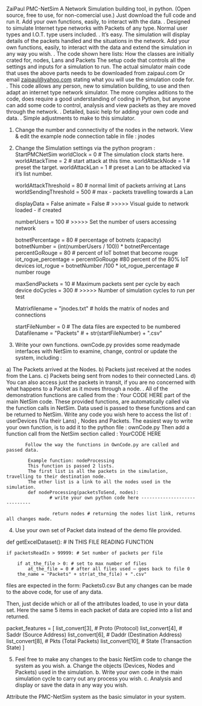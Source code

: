 ZaiPaul PMC-NetSim
A Network Simulation building tool, in python.  (Open source, free to use, for non-comercial use.)
Just download the full code and run it.  Add your own functions, easily, to interact with the data.
.
Designed to simulate Internet type networks with Packets of any type.
Normal user types and I.O.T. type users included. 
.
It’s easy.
The simulation will display details of the packets handled and the situations in the network. 
Add your own functions, easily, to interact with the data and extend the simulation in any way you wish.
.
The code shown here lists: 
How the classes are initially crated for, nodes, Lans and Packets
The setup code that controls all the settings and inputs for a simulation to run.
The actual simulator main code that uses the above parts needs to be downloaded from zaipaul.com
Or email zaipaul@yahoo.com stating what you will use the simulation code for.
.
This code allows any person, new to simulation building, to use and then adapt an internet type network simulator.
The more complex aditions to the code, does require a good understanding of coding in Python,
but anyone can add some code to control, analysis and view packets as they are moved through the network.
.
Detailed, basic help for adding your own code and data.
.
Simple adjustments to make to this simulator.
1.	Change the number and connectivity of the nodes in the network.
      View & edit the example node connection table in file : jnodes
2.	Change the Simulation settings via the python program : StartPMCNetSim
    worldClock = 0 # The simulation clock starts here.
    worldAttackTime = 2 # start attack at this time.
    worldAttackNode = 1 # preset the target.
    worldAttackLan = 1 # preset a Lan to be attacked via it’s list number.

    worldAttackThreshold = 80 # normal limit of packets arriving at Lans
    worldSendingThreshold = 500 # max - packets travelling towards a Lan

    displayData = False
    animate = False  # >>>>> Visual guide to network loaded - if created

    numberUsers = 100  # >>>>>  Set the number of users accessing network

    botnetPercentage = 80 # percentage of botnets (capacity)
    botnetNumber = (int(numberUsers / 100)) * botnetPercentage
    percentGoRouge = 80 # percent of IoT botnet that become rouge
    iot_rogue_percentage = percentGoRouge   #80 percent of the 80% IoT devices
    iot_rogue  = botnetNumber /100 * iot_rogue_percentage # number rouge

    maxSendPackets = 10 # Maximum packets sent per cycle by each device
    doCycles = 300  # >>>>>  Number of simulation cycles to run per test

    Matrixfilename = "jnodes.txt"  # holds the matrix of nodes and connections

    startFileNumber = 0 # The data files are expected to be numbered
    Datafilename = "Packets" #  + str(startFileNumber) + ".csv"



3.	Write your own functions.
        ownCode.py provides some readymade interfaces with NetSim to examine, change, control or update the system, including :
 
a) The Packets arrived at the Nodes.
b) Packets just received at the nodes from the Lans.
c) Packets being sent from nodes to their connected Lans.
d)  You can also access just the packets in transit, if you are no concerned 
        with what happens to a Packet as it moves through a node. 
.
  All of the demonstration functions are called from the : Your CODE HERE
    part of the main NetSim code.
            These provided functions, are automatically called via the function calls in
            NetSim.  Data used is passed to these functions and can be returned to NetSim.
             Write any code you wish here to access the list of : 
                  userDevices (Via their Lans) , Nodes and Packets.
           The easiest way to write your own function, is to add it to the python file : 
               ownCode.py
           Then add a function call from the NetSim section called : YourCODE HERE

           Follow the way the functions in OwnCode.py are called and passed data.

            Example function: nodeProcessing
            This function is passed 2 lists.
            The first list is all the packets in the simulation, travelling to their destination node.
            The other list is a link to all the nodes used in the simulation.
            def nodeProcessing(packetsToSend, nodes):
                    # write your own python code here ----------------------------- 

                     return nodes # returning the nodes list link, returns all changes made.

4.	 Use your own set of Packet data instead of the demo file provided.

   def getExcelDataset(): # IN THIS FILE READING FUNCTION
    
    if packetsReadIn > 99999: # Set number of packets per file

        if at_the_file > 0: # set to max number of files
            at_the_file = 0 # after all files used – goes back to file 0
        the_name = "Packets" + str(at_the_file) + ".csv"

files are expected in the form: Packets0.csv
But any changes can be made to the above code, for use of any data.

Then, just decide which or all of the attributes loaded, to use in your data set.
Here the same 5 items in each packet of data are copied into a list and returned.

packet_features = [
                list_convert[3],  # Proto (Protocol)
                list_convert[4],  # Saddr (Source Address)
                list_convert[6],  # Daddr (Destination Address)
                list_convert[8],  # Pkts (Total Packets)
                list_convert[10],  # State (Transaction State)
            ]

5.	Feel free to make any changes to the basic NetSim code to change the system as you wish. 
      a. Change the objects (Devices, Nodes and Packets) used in the simulation.
      b. Write your own code in the main simulation cycle to carry out any
         process you wish.
       c. Analysis and display or save the data in any way you wish.

Attribute the PMC-NetSim system as the basic simulator in your system.


